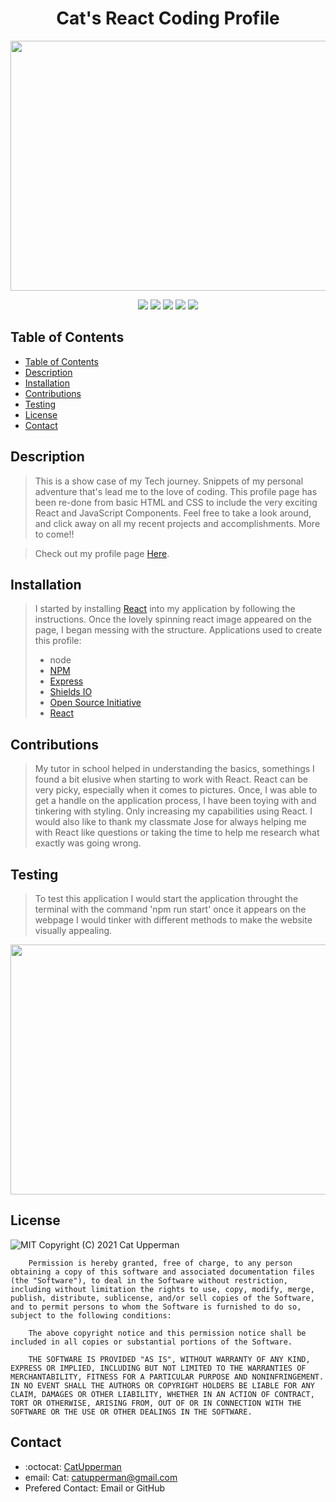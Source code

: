 <h1 align="center"> Cat's React Coding Profile </h1>

<p align="center">
  <img width="560" height="400" src="">
</p> 


<p align="center">
    <img src="https://img.shields.io/badge/Javascript-yellow" />
    <img src="https://img.shields.io/badge/express-orange" />
    <img src="https://img.shields.io/badge/HTML-blue"  />
    <img src="https://img.shields.io/badge/React-blue"  />
    <img src="https://img.shields.io/badge/CSS-red" />
</p>

## Table of Contents
- [Table of Contents](#table-of-contents)
- [Description](#description)
- [Installation](#installation)
- [Contributions](#contributions)
- [Testing](#testing)
- [License](#license)
- [Contact](#contact)


## Description
> This is a show case of my Tech journey.  Snippets of my personal adventure that's lead me to the love of coding.  This profile page has been re-done from basic HTML and CSS to include the very exciting React and JavaScript Components. Feel free to take a look around, and click away on all my recent projects and accomplishments. More to come!!

> Check out my profile page [Here](https://catupperman.github.io/cats-react-profile/).

## Installation
> I started by installing [React](https://reactjs.org/) into my application by following the instructions. Once the lovely spinning react image appeared on the page, I began messing with the structure. 
Applications used to create this profile: 
> * node 
> * [NPM](https://www.npmjs.com/)
> * [Express](https://www.npmjs.com/package/express)
> * [Shields IO](https://shields.io/category/license) 
> * [Open Source Initiative](https://opensource.org/licenses/BSD-3-Clause) 
> * [React](https://reactjs.org/)
## Contributions
> My tutor in school helped in understanding the basics, somethings I found a bit elusive when starting to work with React. React can be very picky, especially when it comes to pictures. Once, I was able to get a handle on the application process, I have been toying with and tinkering with styling.  Only increasing my capabilities using React. I would also like to thank my classmate Jose for always helping me with React like questions or taking the time to help me research what exactly was going wrong. 
## Testing
> To test this application I would start the application throught the terminal with the command 'npm run start' once it appears on the webpage I would tinker with different methods to make the website visually appealing.  

<p align="center">
  <img width="560" height="400" src="">
</p> 

## License
![MIT](https://img.shields.io/badge/License-MIT-blue)
Copyright (C) 2021 Cat Upperman

        Permission is hereby granted, free of charge, to any person obtaining a copy of this software and associated documentation files (the "Software"), to deal in the Software without restriction, including without limitation the rights to use, copy, modify, merge, publish, distribute, sublicense, and/or sell copies of the Software, and to permit persons to whom the Software is furnished to do so, subject to the following conditions:
        
        The above copyright notice and this permission notice shall be included in all copies or substantial portions of the Software.
        
        THE SOFTWARE IS PROVIDED "AS IS", WITHOUT WARRANTY OF ANY KIND, EXPRESS OR IMPLIED, INCLUDING BUT NOT LIMITED TO THE WARRANTIES OF MERCHANTABILITY, FITNESS FOR A PARTICULAR PURPOSE AND NONINFRINGEMENT. IN NO EVENT SHALL THE AUTHORS OR COPYRIGHT HOLDERS BE LIABLE FOR ANY CLAIM, DAMAGES OR OTHER LIABILITY, WHETHER IN AN ACTION OF CONTRACT, TORT OR OTHERWISE, ARISING FROM, OUT OF OR IN CONNECTION WITH THE SOFTWARE OR THE USE OR OTHER DEALINGS IN THE SOFTWARE.
## Contact
* :octocat: [CatUpperman](github.com/catupperman)
* email: Cat: catupperman@gmail.com
* Prefered Contact: Email or GitHub